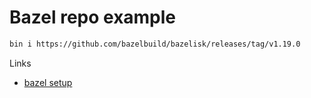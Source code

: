 # Bazel repo example


```sh
bin i https://github.com/bazelbuild/bazelisk/releases/tag/v1.19.0
```


Links

- [bazel setup](https://github.com/bazelbuild/bazel-gazelle#running-gazelle-with-bazel)